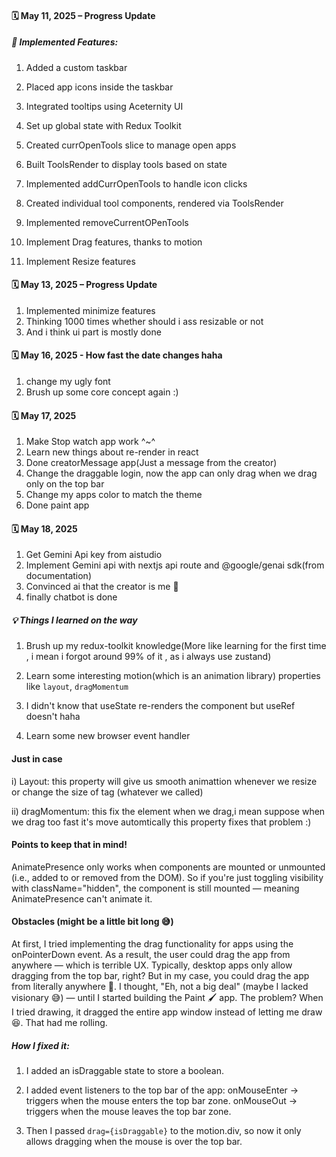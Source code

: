 #### 🗓️ May 11, 2025 – Progress Update

##### 🔧 Implemented Features:

1. Added a custom taskbar

2. Placed app icons inside the taskbar
3. Integrated tooltips using Aceternity UI
4. Set up global state with Redux Toolkit
5. Created currOpenTools slice to manage open apps
6. Built ToolsRender to display tools based on state
7. Implemented addCurrOpenTools to handle icon clicks
8. Created individual tool components, rendered via ToolsRender
9. Implemented removeCurrentOPenTools
10. Implement Drag features, thanks to motion
11. Implement Resize features

#### 🗓️ May 13, 2025 – Progress Update

1. Implemented minimize features
2. Thinking 1000 times whether should i ass resizable or not
3. And i think ui part is mostly done

#### 🗓️ May 16, 2025 - How fast the date changes haha

1. change my ugly font
2. Brush up some core concept again :)

#### 🗓️ May 17, 2025

1. Make Stop watch app work ^~^
2. Learn new things about re-render in react
3. Done creatorMessage app(Just a message from the creator)
4. Change the draggable login, now the app can only drag when we drag only on the top bar
5. Change my apps color to match the theme
6. Done paint app

#### 🗓️ May 18, 2025
1. Get Gemini Api key from aistudio
2. Implement Gemini api with nextjs api route and @google/genai sdk(from documentation)
3. Convinced ai that the creator is me 🤣
4. finally chatbot is done

##### 💡 Things I learned on the way

1. Brush up my redux-toolkit knowledge(More like learning for the first time , i mean i forgot around 99% of it , as i always use zustand)

2. Learn some interesting motion(which is an animation library) properties like `layout`, `dragMomentum`

3. I didn't know that useState re-renders the component but useRef doesn't haha

4. Learn some new browser event handler

#### Just in case

i) Layout: this property will give us smooth animattion whenever we resize or change the size of tag (whatever we called)

ii) dragMomentum: this fix the element when we drag,i mean suppose when we drag too fast it's move automtically this property fixes that problem :)

#### Points to keep that in mind!

AnimatePresence only works when components are mounted or unmounted (i.e., added to or removed from the DOM). So if you're just toggling visibility with className="hidden", the component is still mounted — meaning AnimatePresence can't animate it.

#### Obstacles (might be a little bit long 😅)
At first, I tried implementing the drag functionality for apps using the onPointerDown event. As a result, the user could drag the app from anywhere — which is terrible UX. Typically, desktop apps only allow dragging from the top bar, right? But in my case, you could drag the app from literally anywhere 🤣.
I thought, "Eh, not a big deal" (maybe I lacked visionary 😅) — until I started building the Paint 🖌️ app.
The problem? When I tried drawing, it dragged the entire app window instead of letting me draw 😆. That had me rolling.
    
##### How I fixed it:
1. I added an isDraggable state to store a boolean.

2. I added event listeners to the top bar of the app:
    onMouseEnter → triggers when the mouse enters the top bar zone.
    onMouseOut → triggers when the mouse leaves the top bar zone.

5. Then I passed `drag={isDraggable}` to the motion.div, so now it only allows dragging when the mouse is over the top bar.

